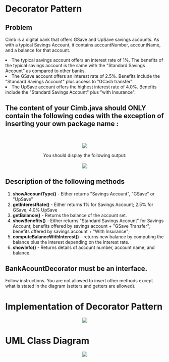 # Decorator Pattern

Problem
---------------------------------------------------------------------------------------------------------------------------------- 
Cimb is a digital bank that offers GSave and UpSave savings accounts. As with a typical Savings Account, it contains accountNumber, accountName, and a balance for that account.

<li> The typical savings account offers an interest rate of 1%. The benefits of the typical savings account is the same with the "Standard Savings Account" as compared to other banks.

<li> The GSave account offers an interest rate of 2.5%. Benefits include the "Standard Savings Account" plus access to "GCash transfer".

<li> The UpSave account offers the highest interest rate of 4.0%. Benefits include the "Standard Savings Account" plus "with Insurance".


The content of your Cimb.java should ONLY contain the following codes with the exception of inserting your own package name : 
----------------------------------------------------------------------------------------------------------------------------------
<br> 
<p align="center">
  <img src="https://github.com/SG-Hangaan/decoratorPattern/assets/127215110/e7d9ddb8-fd4e-42d7-8a2b-d0e38ce376ff"/>
</p>


<p align="center">
  You should display the following output: <br> <br> 
  <img src="https://github.com/SG-Hangaan/decoratorPattern/assets/127215110/3b5fb13e-6d26-4ccb-a606-631776b6a441"/>
</p>

**Description of the following methods**
---------------------------------------------------------------------------------------------------------------------------------- 
1. **showAccountType()** - Either returns "Savings Account", "GSave" or "UpSave"
2. **getInterestRate()** - Either returns 1% for Savings Account; 2.5% for GSave; 4.0% UpSave
3. **getBalance()** - Returns the balance of the account set.
4. **showBenefits()** - Either returns "Standard Savings Account" for Savings Account;
benefits offered by savings account + "GSave Transfer";
benefits offered by savings account + "With Insurance";
5. **computeBalanceWithInterest()** - returns new balance by computing the balance plus the interest depending on the interest rate.
6. **showInfo()** - Returns details of account number, account name, and balance.

**BankAcountDecorator** must be an interface.
---------------------------------------------------------------------------------------------------------------------------------- 
Follow instructions. You are not allowed to insert other methods except what is stated in the diagram (setters and getters are allowed).

# Implementation of Decorator Pattern

<p align="center">
  <img src="https://github.com/SG-Hangaan/decoratorPattern/assets/127215110/4751c5b3-d964-4e59-b34a-501eaefce665"/>
</p>

# UML Class Diagram

<p align="center">
  <img src="https://github.com/SG-Hangaan/decoratorPattern/assets/127215110/779030cf-3961-4aeb-a269-993c8faed705"/>
</p>
